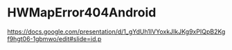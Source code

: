 # HWMapError404Android
https://docs.google.com/presentation/d/1_gYdUh1IVYoxkJIkJKg9xPIQpB2Kgf9hgt06-1gbmwo/edit#slide=id.p
